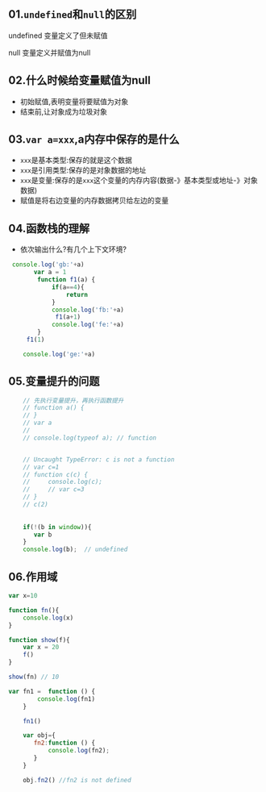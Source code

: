 ## 01.`undefined`和`null`的区别

undefined 变量定义了但未赋值

null 变量定义并赋值为null

## 02.什么时候给变量赋值为null

* 初始赋值,表明变量将要赋值为对象
* 结束前,让对象成为垃圾对象

## 03.`var a=xxx`,a内存中保存的是什么

* `xxx`是基本类型:保存的就是这个数据
* `xxx`是引用类型:保存的是对象数据的地址
* `xxx`是变量:保存的是`xxx`这个变量的内存内容(数据-》基本类型或地址-》对象数据)
* 赋值是将右边变量的内存数据拷贝给左边的变量

## 04.函数栈的理解

* 依次输出什么?有几个上下文环境?

```js
 console.log('gb:'+a)
       var a = 1
        function f1(a) {
            if(a==4){
                return
            }
            console.log('fb:'+a)
             f1(a+1)
            console.log('fe:'+a)
        }
     f1(1)

    console.log('ge:'+a)
```

## 05.变量提升的问题

```js
	// 先执行变量提升，再执行函数提升
    // function a() {
    // }
    // var a
    //
    // console.log(typeof a); // function


    // Uncaught TypeError: c is not a function
    // var c=1
    // function c(c) {
    //     console.log(c);
    //     // var c=3
    // }
    // c(2)
    
    
    if(!(b in window)){
       var b
    }
    console.log(b);  // undefined
```

## 06.作用域

```js
var x=10

function fn(){
	console.log(x)
}

function show(f){
	var x = 20
	f()
}

show(fn) // 10

```

```js
var fn1 =  function () {
        console.log(fn1)
    }

    fn1()

    var obj={
       fn2:function () {
           console.log(fn2);
       }
    }

    obj.fn2() //fn2 is not defined
```

